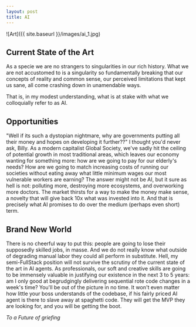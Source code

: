 ```yaml
---
layout: post
title: AI
---
```


![Art]({{ site.baseurl }}/images/ai_1.jpg)

## Current State of the Art

As a specie we are no strangers to singularities in our rich history. What we are not accustomed to is a singularity so fundamentally breaking that our concepts of reality and common sense, our perceived limitations that kept us sane, all come crashing down in unamendable ways.

That is, in my modest understanding, what is at stake with what we colloquially refer to as AI.

## Opportunities

"Well if its such a dystopian nightmare, why are governments putting all their money and hopes on developing it further??"
I thought you'd never ask, Billy. As a modern capitalist Global Society, we've sadly hit the ceiling of potential growth in most traditional areas, which leaves our economy wanting for something more: how are we going to pay for our elderly's needs? How are we going to match increasing costs of running our societies without eating away what little minimum wages our most vulnerable workers are earning? The answer might not be AI, but it sure as hell is not: polluting more, destroying more ecosystems, and overworking more doctors. The market thirsts for a way to make the money make sense, a novelty that will give back 10x what was invested into it. And that is precisely what AI promises to do over the medium (perhaps even short) term.

## Brand New World

There is no cheerful way to put this: people are going to lose their supposedly skilled jobs, in masse. And we do not really know what outside of degrading manual labor they could all perform in substitute. Hell, my semi-FullStack position will not survive the scrutiny of the current state of the art in AI agents. As professionals, our soft and creative skills are going to be immensely valuable in justifying our existence in the next 3 to 5 years: am I only good at begrudgingly delivering sequential rote code changes in a week's time? You'll be out of the picture in no time. It won't even matter how little your boss understands of the codebase, if his fairly priced AI agent is there to slave away at spaghetti code. They will get the MVP they are looking for, and you will be getting the boot.

_To a Future of griefing_
